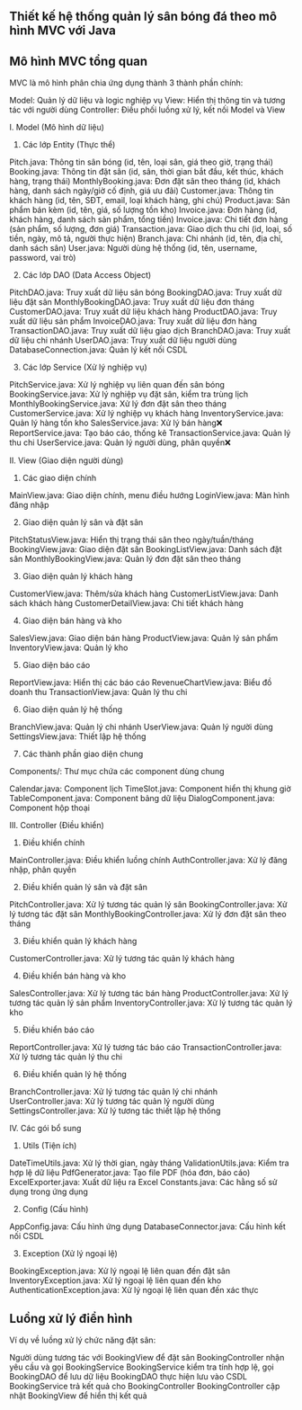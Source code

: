 ## Thiết kế hệ thống quản lý sân bóng đá theo mô hình MVC với Java

## Mô hình MVC tổng quan
MVC là mô hình phân chia ứng dụng thành 3 thành phần chính:

Model: Quản lý dữ liệu và logic nghiệp vụ
View: Hiển thị thông tin và tương tác với người dùng
Controller: Điều phối luồng xử lý, kết nối Model và View

I. Model (Mô hình dữ liệu)
1. Các lớp Entity (Thực thể)

Pitch.java: Thông tin sân bóng (id, tên, loại sân, giá theo giờ, trạng thái)
Booking.java: Thông tin đặt sân (id, sân, thời gian bắt đầu, kết thúc, khách hàng, trạng thái)
MonthlyBooking.java: Đơn đặt sân theo tháng (id, khách hàng, danh sách ngày/giờ cố định, giá ưu đãi)
Customer.java: Thông tin khách hàng (id, tên, SĐT, email, loại khách hàng, ghi chú)
Product.java: Sản phẩm bán kèm (id, tên, giá, số lượng tồn kho)
Invoice.java: Đơn hàng (id, khách hàng, danh sách sản phẩm, tổng tiền)
Invoice.java: Chi tiết đơn hàng (sản phẩm, số lượng, đơn giá)
Transaction.java: Giao dịch thu chi (id, loại, số tiền, ngày, mô tả, người thực hiện)
Branch.java: Chi nhánh (id, tên, địa chỉ, danh sách sân)
User.java: Người dùng hệ thống (id, tên, username, password, vai trò)

2. Các lớp DAO (Data Access Object)

PitchDAO.java: Truy xuất dữ liệu sân bóng
BookingDAO.java: Truy xuất dữ liệu đặt sân
MonthlyBookingDAO.java: Truy xuất dữ liệu đơn tháng
CustomerDAO.java: Truy xuất dữ liệu khách hàng
ProductDAO.java: Truy xuất dữ liệu sản phẩm
InvoiceDAO.java: Truy xuất dữ liệu đơn hàng
TransactionDAO.java: Truy xuất dữ liệu giao dịch
BranchDAO.java: Truy xuất dữ liệu chi nhánh
UserDAO.java: Truy xuất dữ liệu người dùng
DatabaseConnection.java: Quản lý kết nối CSDL

3. Các lớp Service (Xử lý nghiệp vụ)

PitchService.java: Xử lý nghiệp vụ liên quan đến sân bóng
BookingService.java: Xử lý nghiệp vụ đặt sân, kiểm tra trùng lịch
MonthlyBookingService.java: Xử lý đơn đặt sân theo tháng
CustomerService.java: Xử lý nghiệp vụ khách hàng
InventoryService.java: Quản lý hàng tồn kho
SalesService.java: Xử lý bán hàng❌
ReportService.java: Tạo báo cáo, thống kê
TransactionService.java: Quản lý thu chi
UserService.java: Quản lý người dùng, phân quyền❌

II. View (Giao diện người dùng)
1. Các giao diện chính

MainView.java: Giao diện chính, menu điều hướng
LoginView.java: Màn hình đăng nhập

2. Giao diện quản lý sân và đặt sân

PitchStatusView.java: Hiển thị trạng thái sân theo ngày/tuần/tháng
BookingView.java: Giao diện đặt sân
BookingListView.java: Danh sách đặt sân
MonthlyBookingView.java: Quản lý đơn đặt sân theo tháng

3. Giao diện quản lý khách hàng

CustomerView.java: Thêm/sửa khách hàng
CustomerListView.java: Danh sách khách hàng
CustomerDetailView.java: Chi tiết khách hàng

4. Giao diện bán hàng và kho

SalesView.java: Giao diện bán hàng
ProductView.java: Quản lý sản phẩm
InventoryView.java: Quản lý kho

5. Giao diện báo cáo

ReportView.java: Hiển thị các báo cáo
RevenueChartView.java: Biểu đồ doanh thu
TransactionView.java: Quản lý thu chi

6. Giao diện quản lý hệ thống

BranchView.java: Quản lý chi nhánh
UserView.java: Quản lý người dùng
SettingsView.java: Thiết lập hệ thống

7. Các thành phần giao diện chung

Components/: Thư mục chứa các component dùng chung

Calendar.java: Component lịch
TimeSlot.java: Component hiển thị khung giờ
TableComponent.java: Component bảng dữ liệu
DialogComponent.java: Component hộp thoại



III. Controller (Điều khiển)
1. Điều khiển chính

MainController.java: Điều khiển luồng chính
AuthController.java: Xử lý đăng nhập, phân quyền

2. Điều khiển quản lý sân và đặt sân

PitchController.java: Xử lý tương tác quản lý sân
BookingController.java: Xử lý tương tác đặt sân
MonthlyBookingController.java: Xử lý đơn đặt sân theo tháng

3. Điều khiển quản lý khách hàng

CustomerController.java: Xử lý tương tác quản lý khách hàng

4. Điều khiển bán hàng và kho

SalesController.java: Xử lý tương tác bán hàng
ProductController.java: Xử lý tương tác quản lý sản phẩm
InventoryController.java: Xử lý tương tác quản lý kho

5. Điều khiển báo cáo

ReportController.java: Xử lý tương tác báo cáo
TransactionController.java: Xử lý tương tác quản lý thu chi

6. Điều khiển quản lý hệ thống

BranchController.java: Xử lý tương tác quản lý chi nhánh
UserController.java: Xử lý tương tác quản lý người dùng
SettingsController.java: Xử lý tương tác thiết lập hệ thống

IV. Các gói bổ sung
1. Utils (Tiện ích)

DateTimeUtils.java: Xử lý thời gian, ngày tháng
ValidationUtils.java: Kiểm tra hợp lệ dữ liệu
PdfGenerator.java: Tạo file PDF (hóa đơn, báo cáo)
ExcelExporter.java: Xuất dữ liệu ra Excel
Constants.java: Các hằng số sử dụng trong ứng dụng

2. Config (Cấu hình)

AppConfig.java: Cấu hình ứng dụng
DatabaseConnector.java: Cấu hình kết nối CSDL

3. Exception (Xử lý ngoại lệ)

BookingException.java: Xử lý ngoại lệ liên quan đến đặt sân
InventoryException.java: Xử lý ngoại lệ liên quan đến kho
AuthenticationException.java: Xử lý ngoại lệ liên quan đến xác thực

## Luồng xử lý điển hình
Ví dụ về luồng xử lý chức năng đặt sân:

Người dùng tương tác với BookingView để đặt sân
BookingController nhận yêu cầu và gọi BookingService
BookingService kiểm tra tính hợp lệ, gọi BookingDAO để lưu dữ liệu
BookingDAO thực hiện lưu vào CSDL
BookingService trả kết quả cho BookingController
BookingController cập nhật BookingView để hiển thị kết quả
